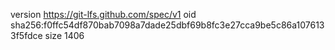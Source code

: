 version https://git-lfs.github.com/spec/v1
oid sha256:f0ffc54df870bab7098a7dade25dbf69b8fc3e27cca9be5c86a1076133f5fdce
size 1406
